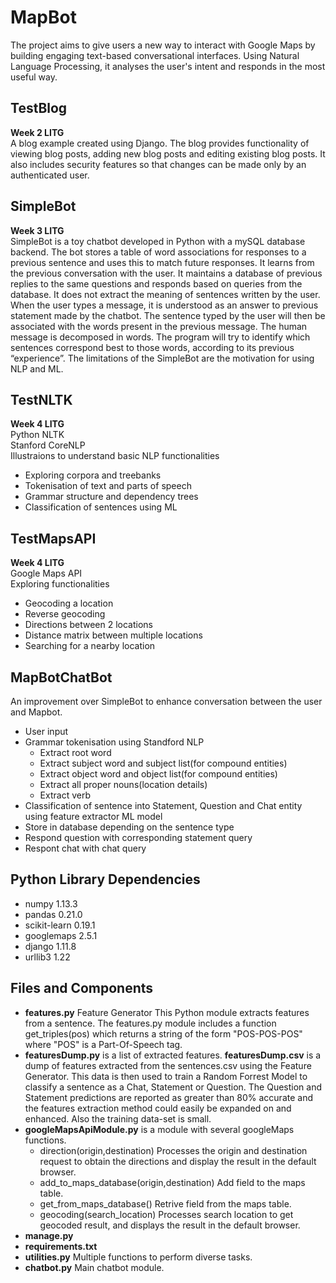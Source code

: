 # MapBot
The project aims to give users a new way to interact with Google Maps by building engaging text-based conversational interfaces. Using Natural Language Processing, it analyses the user's intent and responds in the most useful way.

## TestBlog
**Week 2 LITG**   
A blog example created using Django.
The blog provides functionality of viewing blog posts, adding new blog posts and editing existing blog posts. It also includes security features so that changes can be made only by an authenticated user.

## SimpleBot
**Week 3 LITG**  
SimpleBot is a toy chatbot developed in Python with a mySQL database backend. The bot stores a table of word associations for responses to a previous sentence and uses this to match future responses.
It learns from the previous conversation with the user. It maintains a database of previous replies to the same questions and responds based on queries from the database. 
It does not extract the meaning of sentences written by the user. When the user types a message, it is understood as an answer to previous statement made by the chatbot. The sentence typed by the user will then be associated with the words present in the previous message. The human message is decomposed in words. The program will try to identify which sentences correspond best to those words, according to its previous “experience”.
The limitations of the SimpleBot are the motivation for using NLP and ML.

## TestNLTK
**Week 4 LITG**  
Python NLTK  
Stanford CoreNLP  
Illustraions to understand basic NLP functionalities  
* Exploring corpora and treebanks
* Tokenisation of text and parts of speech
* Grammar structure and dependency trees
* Classification of sentences using ML

## TestMapsAPI
**Week 4 LITG**   
Google Maps API  
Exploring functionalities
* Geocoding a location
* Reverse geocoding
* Directions between 2 locations
* Distance matrix between multiple locations
* Searching for a nearby location

## MapBotChatBot
An improvement over SimpleBot to enhance conversation between the user and Mapbot.  
* User input
* Grammar tokenisation using Standford NLP
  * Extract root word
  * Extract subject word and subject list(for compound entities)
  * Extract object word and object list(for compound entities)
  * Extract all proper nouns(location details)
  * Extract verb
* Classification of sentence into Statement, Question and Chat entity using feature extractor ML model
* Store in database depending on the sentence type
* Respond question with corresponding statement query
* Respont chat with chat query

## Python Library Dependencies
* numpy 1.13.3
* pandas 0.21.0
* scikit-learn 0.19.1
* googlemaps 2.5.1
* django 1.11.8
* urllib3 1.22

## Files and Components
* **features.py** Feature Generator
  This Python module extracts features from a sentence.
  The features.py module includes a function
     get_triples(pos)
  which returns a string of the form "POS-POS-POS" where "POS" is a Part-Of-Speech tag.
* **featuresDump.py** is a list of extracted features. **featuresDump.csv** is a dump of features extracted from the sentences.csv using the Feature Generator. This data is then used to train a Random Forrest Model to classify a sentence as a Chat, Statement or Question. The Question and Statement predictions are reported as greater than 80% accurate and the features extraction method could easily be expanded on and enhanced. Also the training data-set is small. 
* **googleMapsApiModule.py** is a module with several googleMaps functions. 
  * direction(origin,destination) Processes the origin and destination request to obtain the directions and display the result in the default browser.
  * add_to_maps_database(origin,destination) Add field to the maps table.
  * get_from_maps_database() Retrive field from the maps table.
  * geocoding(search_location) Processes search location to get geocoded result, and displays the result in the default browser.
* **manage.py** 
* **requirements.txt**
* **utilities.py** Multiple functions to perform diverse tasks.
* **chatbot.py** Main chatbot module.
